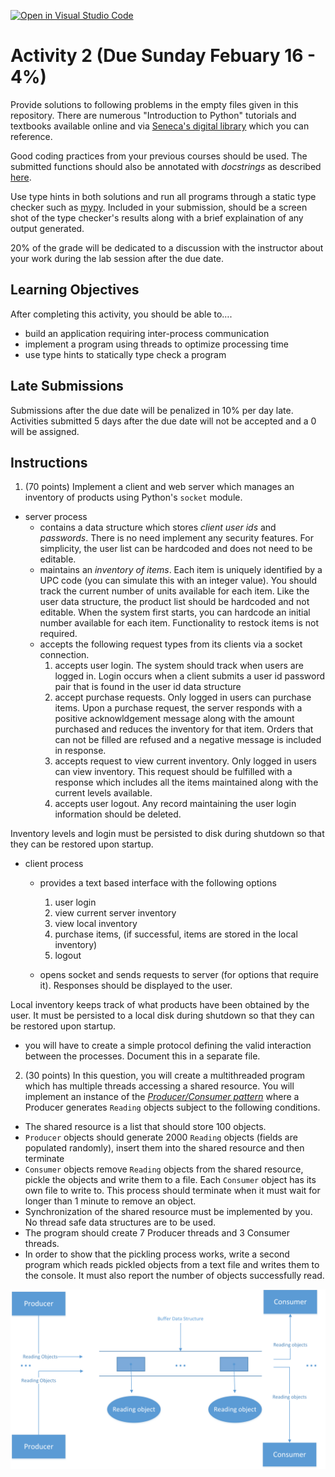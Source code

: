 [![Open in Visual Studio Code](https://classroom.github.com/assets/open-in-vscode-2e0aaae1b6195c2367325f4f02e2d04e9abb55f0b24a779b69b11b9e10269abc.svg)](https://classroom.github.com/online_ide?assignment_repo_id=18055825&assignment_repo_type=AssignmentRepo)
# Activity 2 (Due Sunday Febuary 16 - 4%)

Provide solutions to following problems in the empty files given in this repository. There are numerous "Introduction to Python" tutorials and textbooks available online and via [Seneca's digital library](https://library.senecacollege.ca) which you can reference.

Good coding practices from your previous courses should be used.  The submitted functions should also be annotated with *docstrings* as described [here](https://peps.python.org/pep-0257/).

Use type hints in both solutions and run all programs through a static type checker such as [mypy](https://www.mypy-lang.org). Included in your submission, should be a screen shot of the type checker's results along with a brief explaination of any output generated.

20% of the grade will be dedicated to a discussion with the instructor about your work during the lab session after the due date.


## Learning Objectives

After completing this activity, you should be able to….

- build an application requiring inter-process communication
- implement a program using threads to optimize processing time
- use type hints to statically type check a program

## Late Submissions

Submissions after the due date will be penalized in 10% per day late.  Activities submitted 5 days after the due date will not be accepted and a 0 will be assigned.


## Instructions
 
1. (70 points) Implement a client and web server which manages an inventory of products using Python's `socket` module.

* server process
  * contains a data structure which stores _client user ids_ and _passwords_.  There is no need implement any security features.  For simplicity, the user list can be hardcoded and does not need to be editable.
  * maintains an _inventory of items_.  Each item is uniquely identified by a UPC code (you can simulate this with an integer value).  You should track the current number of units available for each item.  Like the user data structure, the product list should be hardcoded and not editable.  When the system first starts, you can hardcode an initial number available for each item. Functionality to restock items is not required.
  * accepts the following request types from its clients via a socket connection.
    1. accepts user login.  The system should track when users are logged in.  Login occurs when a client submits a user id password pair that is found in the user id data structure 
    2. accept purchase requests. Only logged in users can purchase items. Upon a purchase request, the server responds with a positive acknowldgement message along with the amount purchased and reduces the inventory for that item. Orders that can not be filled are refused and a negative message is included in response.
    3. accepts request to view current inventory. Only logged in users can view inventory. This request should be fulfilled with a response which includes all the items maintained along with the current levels available.
    4. accepts user logout. Any record maintaining the user login information should be deleted.

Inventory levels and login must be persisted to disk during shutdown so that they can be restored upon startup.

* client process
  * provides a text based interface with the following options
    1. user login
    2. view current server inventory
    3. view local inventory
    4. purchase items, (if successful, items are stored in the local inventory)
    5. logout

  * opens socket and sends requests to server (for options that require it).  Responses should be displayed to the user.
  
Local inventory keeps track of what products have been obtained by the user. It must be persisted to a local disk during shutdown so that they can be restored upon startup.

 * you will have to create a simple protocol defining the valid interaction between the processes.  Document this in a separate file.


2. (30 points) In this question, you will create a multithreaded program which has multiple threads accessing a shared resource. You will implement an instance of the [*Producer/Consumer pattern*](https://jenkov.com/tutorials/java-concurrency/producer-consumer.html) where a Producer generates `Reading` objects  subject to the following conditions.

* The shared resource is a list that should store 100 objects. 
* `Producer` objects should generate 2000 `Reading` objects (fields are populated randomly), insert them into the shared resource and then terminate
* `Consumer` objects remove `Reading` objects from the shared resource, pickle the objects and write them to a file. Each `Consumer` object has its own file to write to.  This process should terminate when it must wait for longer than 1 minute to remove an object.
* Synchronization of the shared resource must be implemented by you.  No thread safe data structures are to be used.
* The program should create 7 Producer threads and 3 Consumer threads.
* In order to show that the pickling process works, write a second program which reads pickled objects from a text file and writes them to the console.  It must also report the number of objects successfully read.


![High Level View of Data Flow for the Producer/Consumer Application](a3.png)



